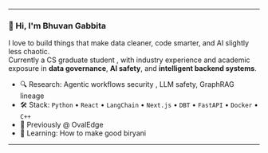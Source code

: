 

---

### 👋 Hi, I'm Bhuvan Gabbita

I love to build things that make data cleaner, code smarter, and AI slightly less chaotic.  
Currently a CS graduate student , with industry experience and academic exposure in **data governance**, **AI safety**, and **intelligent backend systems**.

- 🔍 Research: Agentic workflows security , LLM safety, GraphRAG lineage  
- 🛠️ Stack: `Python` • `React` • `LangChain` • `Next.js` • `DBT` • `FastAPI` • `Docker` • `C++`  
- 💼 Previously @ OvalEdge   
- 🌱 Learning:  How to make good biryani

---
